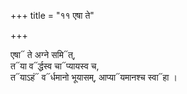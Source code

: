 +++
title = "११ एषा ते"

+++

एषा᳓ ते अग्ने समि᳓त्,  
त᳓या व᳓र्द्धस्व चा᳓प्यायस्व च,  
त᳓याऽहं᳓ व᳓र्धमानो भूयासम्, आप्या᳓यमानश्च स्वा᳓हा ।  
